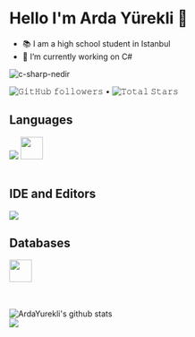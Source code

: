 # Hello I'm Arda Yürekli 👋

- 📚 I am a high school student in Istanbul
- 🔭 I’m currently working on C#


![c-sharp-nedir](https://user-images.githubusercontent.com/99271474/171178360-f27b661e-5b7a-46e7-9b63-377b6c92f8ae.jpeg)


<p align="left">  
  <img alt="𝙶𝚒𝚝𝙷𝚞𝚋 𝚏𝚘𝚕𝚕𝚘𝚠𝚎𝚛𝚜" src="https://img.shields.io/github/followers/ArdaYurekli?label=Followers&style=social"> •   
  <img src="https://img.shields.io/github/stars/ArdaYurekli?label=Stars" alt="𝚃𝚘𝚝𝚊𝚕 𝚂𝚝𝚊𝚛𝚜">

<h2 align="left">Languages</h2>
  <code><img src="https://img.icons8.com/color/48/000000/arduino.png"/></code>
  <code><img height="40" width="40" src="https://cdn.icon-icons.com/icons2/2415/PNG/512/csharp_original_logo_icon_146578.png"></code>
<br>
<br>

<h2 align="left">IDE and Editors</h2>

<p align="left">
 <code><img src="https://img.icons8.com/fluency/48/000000/visual-studio-2019.png"/></code>

<br>
 
<h2 align="left">Databases</h2>

<p align="left">
  
<code><img height="40" width="40" src="http://pngimg.com/uploads/mysql/mysql_PNG35.png"></code>

 <br>
<br>

<img align="center" src="https://github-readme-stats.vercel.app/api?username=ArdaYurekli&show_icons=true&include_all_commits=true&count&theme=algolia" alt="ArdaYurekli's github stats"/>
 
<br/>
 
 <img align="left" src="https://github-readme-stats.vercel.app/api/top-langs/?username=ArdaYurekli&layout=compact&theme=algolia"/>

  <br>
<br>
